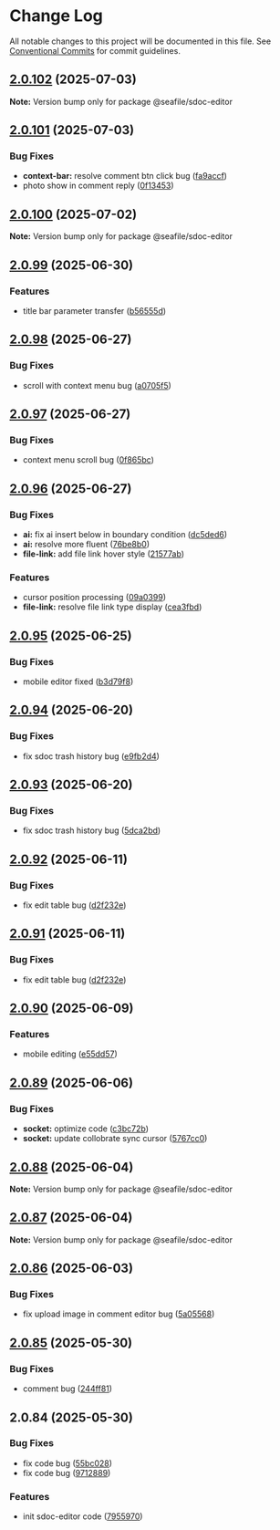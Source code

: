 # Change Log

All notable changes to this project will be documented in this file.
See [Conventional Commits](https://conventionalcommits.org) for commit guidelines.

## [2.0.102](https://github.com/seafileltd/sea-sdoc-editor/compare/@seafile/sdoc-editor@2.0.101...@seafile/sdoc-editor@2.0.102) (2025-07-03)

**Note:** Version bump only for package @seafile/sdoc-editor

## [2.0.101](https://github.com/seafileltd/sea-sdoc-editor/compare/@seafile/sdoc-editor@2.0.100...@seafile/sdoc-editor@2.0.101) (2025-07-03)

### Bug Fixes

- **context-bar:** resolve comment btn click bug ([fa9accf](https://github.com/seafileltd/sea-sdoc-editor/commit/fa9accfc458ce96649479396a5260272e7e647dc))
- photo show in comment reply ([0f13453](https://github.com/seafileltd/sea-sdoc-editor/commit/0f134530050b3f9b4f955020e4826ba04c897ea4))

## [2.0.100](https://github.com/seafileltd/sea-sdoc-editor/compare/@seafile/sdoc-editor@2.0.99...@seafile/sdoc-editor@2.0.100) (2025-07-02)

**Note:** Version bump only for package @seafile/sdoc-editor

## [2.0.99](https://github.com/seafileltd/sea-sdoc-editor/compare/@seafile/sdoc-editor@2.0.98...@seafile/sdoc-editor@2.0.99) (2025-06-30)

### Features

- title bar parameter transfer ([b56555d](https://github.com/seafileltd/sea-sdoc-editor/commit/b56555d2cb6caf8428387175aa901062bd31bbeb))

## [2.0.98](https://github.com/seafileltd/sea-sdoc-editor/compare/@seafile/sdoc-editor@2.0.97...@seafile/sdoc-editor@2.0.98) (2025-06-27)

### Bug Fixes

- scroll with context menu bug ([a0705f5](https://github.com/seafileltd/sea-sdoc-editor/commit/a0705f57d1923ec2c76b555e0cde8eefb2c34b26))

## [2.0.97](https://github.com/seafileltd/sea-sdoc-editor/compare/@seafile/sdoc-editor@2.0.96...@seafile/sdoc-editor@2.0.97) (2025-06-27)

### Bug Fixes

- context menu scroll bug ([0f865bc](https://github.com/seafileltd/sea-sdoc-editor/commit/0f865bc9f143284863b49538ab69b99103c092da))

## [2.0.96](https://github.com/seafileltd/sea-sdoc-editor/compare/@seafile/sdoc-editor@2.0.95...@seafile/sdoc-editor@2.0.96) (2025-06-27)

### Bug Fixes

- **ai:** fix ai insert below in boundary condition ([dc5ded6](https://github.com/seafileltd/sea-sdoc-editor/commit/dc5ded6d62f4f4410469cc5b695baf05719d056a))
- **ai:** resolve more fluent ([76be8b0](https://github.com/seafileltd/sea-sdoc-editor/commit/76be8b075cc69739bd339921619417b93a00e716))
- **file-link:** add file link hover style ([21577ab](https://github.com/seafileltd/sea-sdoc-editor/commit/21577aba2e59a6c13cab8936b5a57fb8d7900811))

### Features

- cursor position processing ([09a0399](https://github.com/seafileltd/sea-sdoc-editor/commit/09a0399a099cbe6431e4d5067f300055ec0d2237))
- **file-link:** resolve file link type display ([cea3fbd](https://github.com/seafileltd/sea-sdoc-editor/commit/cea3fbd7d31ace37703378f9e633a3b0dc73a03f))

## [2.0.95](https://github.com/seafileltd/sea-sdoc-editor/compare/@seafile/sdoc-editor@2.0.94...@seafile/sdoc-editor@2.0.95) (2025-06-25)

### Bug Fixes

- mobile editor fixed ([b3d79f8](https://github.com/seafileltd/sea-sdoc-editor/commit/b3d79f8be6e06478333766eb594c69854a931869))

## [2.0.94](https://github.com/seafileltd/sea-sdoc-editor/compare/@seafile/sdoc-editor@2.0.93...@seafile/sdoc-editor@2.0.94) (2025-06-20)

### Bug Fixes

- fix sdoc trash history bug ([e9fb2d4](https://github.com/seafileltd/sea-sdoc-editor/commit/e9fb2d48e9c9869623a3f08f9984e5f282c51f93))

## [2.0.93](https://github.com/seafileltd/sea-sdoc-editor/compare/@seafile/sdoc-editor@2.0.92...@seafile/sdoc-editor@2.0.93) (2025-06-20)

### Bug Fixes

- fix sdoc trash history bug ([5dca2bd](https://github.com/seafileltd/sea-sdoc-editor/commit/5dca2bd531863cf16aa85702f9c7ae16106669f7))

## [2.0.92](https://github.com/seafileltd/sea-sdoc-editor/compare/@seafile/sdoc-editor@2.0.90...@seafile/sdoc-editor@2.0.92) (2025-06-11)

### Bug Fixes

- fix edit table bug ([d2f232e](https://github.com/seafileltd/sea-sdoc-editor/commit/d2f232e4770dd7a61f14035481da41bd08d55077))

## [2.0.91](https://github.com/seafileltd/sea-sdoc-editor/compare/@seafile/sdoc-editor@2.0.90...@seafile/sdoc-editor@2.0.91) (2025-06-11)

### Bug Fixes

- fix edit table bug ([d2f232e](https://github.com/seafileltd/sea-sdoc-editor/commit/d2f232e4770dd7a61f14035481da41bd08d55077))

## [2.0.90](https://github.com/seafileltd/sea-sdoc-editor/compare/@seafile/sdoc-editor@2.0.89...@seafile/sdoc-editor@2.0.90) (2025-06-09)

### Features

- mobile editing ([e55dd57](https://github.com/seafileltd/sea-sdoc-editor/commit/e55dd573f497fc5b8d7cbad695e7921514af7a7e))

## [2.0.89](https://github.com/seafileltd/sea-sdoc-editor/compare/@seafile/sdoc-editor@2.0.88...@seafile/sdoc-editor@2.0.89) (2025-06-06)

### Bug Fixes

- **socket:** optimize code ([c3bc72b](https://github.com/seafileltd/sea-sdoc-editor/commit/c3bc72bc89328dbf34c4a91980c1d2b67126e7fa))
- **socket:** update collobrate sync cursor ([5767cc0](https://github.com/seafileltd/sea-sdoc-editor/commit/5767cc07c1bc79d8f7958d43154209cab8e1097b))

## [2.0.88](https://github.com/seafileltd/sea-sdoc-editor/compare/@seafile/sdoc-editor@2.0.87...@seafile/sdoc-editor@2.0.88) (2025-06-04)

**Note:** Version bump only for package @seafile/sdoc-editor

## [2.0.87](https://github.com/seafileltd/sea-sdoc-editor/compare/@seafile/sdoc-editor@2.0.86...@seafile/sdoc-editor@2.0.87) (2025-06-04)

**Note:** Version bump only for package @seafile/sdoc-editor

## [2.0.86](https://github.com/seafileltd/sea-sdoc-editor/compare/@seafile/sdoc-editor@2.0.85...@seafile/sdoc-editor@2.0.86) (2025-06-03)

### Bug Fixes

- fix upload image in comment editor bug ([5a05568](https://github.com/seafileltd/sea-sdoc-editor/commit/5a055687458daf2e5660c050e2be06bc6a29c545))

## [2.0.85](https://github.com/seafileltd/sea-sdoc-editor/compare/@seafile/sdoc-editor@2.0.84...@seafile/sdoc-editor@2.0.85) (2025-05-30)

### Bug Fixes

- comment bug ([244ff81](https://github.com/seafileltd/sea-sdoc-editor/commit/244ff81220609c294e599171f8014c3ca600e447))

## 2.0.84 (2025-05-30)

### Bug Fixes

- fix code bug ([55bc028](https://github.com/seafileltd/sea-sdoc-editor/commit/55bc0289d07b38f36ed44119f9fe1c556503be02))
- fix code bug ([9712889](https://github.com/seafileltd/sea-sdoc-editor/commit/971288900d125e1bc831a60202c297b034ec2a5e))

### Features

- init sdoc-editor code ([7955970](https://github.com/seafileltd/sea-sdoc-editor/commit/79559701c83b488d584950c4b212f602e93260e3))
